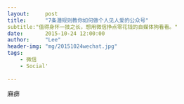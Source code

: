 ```yaml
---
layout:     post
title:      "7条潜规则教你如何做个人见人爱的公众号"
subtitle:"值得身怀一技之长，想用微信挣点零花钱的自媒体狗看看。"
date:       2015-10-24 12:00:00
author:     "Lee"
header-img: "mg/20151024wechat.jpg"
tags:
    - 微信
    - Social'
    
---
```



麻痹